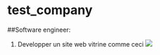 # test_company

##Software engineer:

1. Developper un site web vitrine comme ceci 
![](https://github.com/TeraTra/test_company/commit/7e254965f1950be3b7b5faf733d112e084f98ba5)
